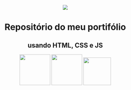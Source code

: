 <p align="center">
<img src="https://i.postimg.cc/V62ZgLv7/frierencomida.jpg">
</p>

<h1 align="center">
Repositório do meu portifólio
</h1>
<h2 align="center">
usando HTML, CSS e JS
</h2>

<p align="center">
  <img src="https://i.postimg.cc/8c5kR4Fd/HTMLZUDO.webp" width="100">
  <img src="https://i.postimg.cc/WpW12BK5/css-3.png" width="100">
  <img src="https://i.postimg.cc/jj4RBmPQ/javascript.webp" width="90">
</p>
